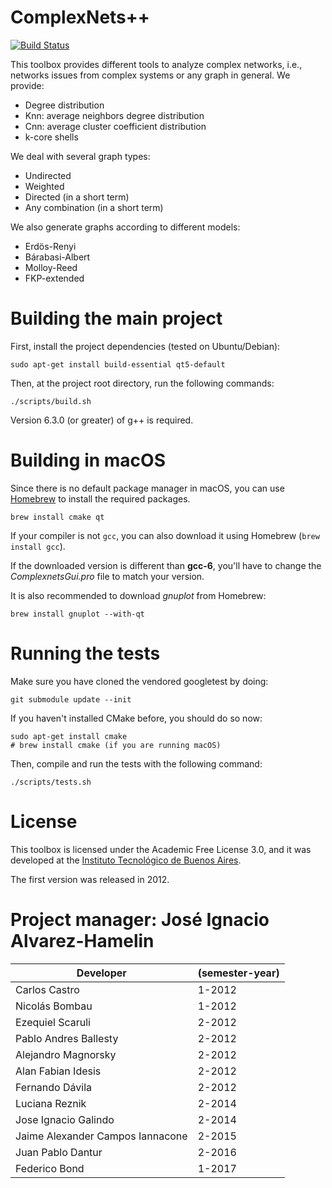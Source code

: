 ComplexNets++
=============

[![Build Status](https://travis-ci.org/ihameli/complexnets.svg?branch=master)](https://travis-ci.org/ihameli/complexnets)

This toolbox provides different tools to analyze complex networks, i.e.,
networks issues from complex systems or any graph in general. 
We provide:

  - Degree distribution
  - Knn: average neighbors degree distribution
  - Cnn: average cluster coefficient distribution
  - k-core shells

We deal with several graph types:

  - Undirected
  - Weighted
  - Directed (in a short term)
  - Any combination (in a short term)

We also generate graphs according to different models:

  - Erdös-Renyi
  - Bárabasi-Albert
  - Molloy-Reed
  - FKP-extended


Building the main project
=========================

First, install the project dependencies (tested on Ubuntu/Debian):

    sudo apt-get install build-essential qt5-default

Then, at the project root directory, run the following commands:

    ./scripts/build.sh

Version 6.3.0 (or greater) of g++ is required.

Building in macOS
=================

Since there is no default package manager in macOS, you can use [Homebrew](https://brew.sh/) to install the required packages.

    brew install cmake qt

If your compiler is not `gcc`, you can also download it using Homebrew (`brew install gcc`).

If the downloaded version is different than **gcc-6**, you'll have to change the *ComplexnetsGui.pro* file to match your version.

It is also recommended to download *gnuplot* from Homebrew:

    brew install gnuplot --with-qt

Running the tests
=================

Make sure you have cloned the vendored googletest by doing:

    git submodule update --init

If you haven't installed CMake before, you should do so now:

    sudo apt-get install cmake
    # brew install cmake (if you are running macOS)

Then, compile and run the tests with the following command:

    ./scripts/tests.sh

License
=============================================

This toolbox is licensed under the Academic Free License 3.0, and it was developed
at the [Instituto Tecnológico de Buenos Aires](https://www.itba.edu.ar).

The first version was released in 2012.

Project manager: José Ignacio Alvarez-Hamelin
=============================================

| Developer                        | (semester-year) |
|----------------------------------|-----------------|
| Carlos Castro                    | 1-2012          |
| Nicolás Bombau                   | 1-2012          |
| Ezequiel Scaruli                 | 2-2012          |
| Pablo Andres Ballesty            | 2-2012          |
| Alejandro Magnorsky              | 2-2012          |
| Alan Fabian Idesis               | 2-2012          |
| Fernando Dávila                  | 2-2012          |
| Luciana Reznik                   | 2-2014          |
| Jose Ignacio Galindo             | 2-2014          |
| Jaime Alexander Campos Iannacone | 2-2015          |
| Juan Pablo Dantur                | 2-2016          |
| Federico Bond                    | 1-2017          |
